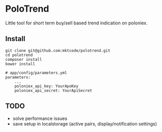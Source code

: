 # PoloTrend

Little tool for short term buy/sell based trend indication on poloniex.


## Install

    git clone git@github.com:mktcode/polotrend.git
    cd polotrend
    composer install
    bower install

    # app/config/parameters.yml
    parameters:
        ...
        poloniex_api_key: YourApoKey
        poloniex_api_secret: YourApiSecret

## TODO

- solve performance issues
- save setup in localstorage (active pairs, display/notification settings)